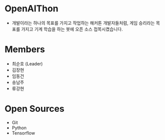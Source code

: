 # OpenAIThon
- 개발이라는 하나의 목표를 가지고 작업하는 해커톤 개발자들처럼,
게임 승리라는 목표를 가지고 기계 학습을 하는 봇에 오픈 소스 접목시켰습니다.

# Members
- 최순호 (Leader)
- 김장현
- 임동건
- 송남주
- 류강현

# Open Sources
- Git
- Python
- Tensorflow
